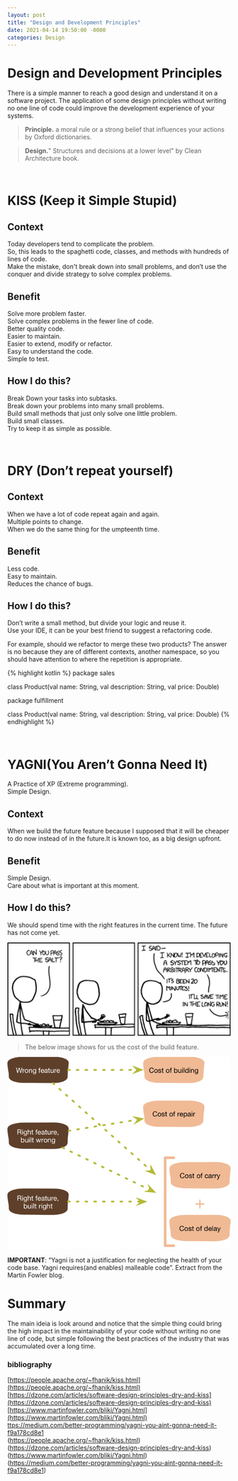 ```yaml
---
layout: post
title: "Design and Development Principles"
date: 2021-04-14 19:50:00 -0000
categories: Design
---
```


# Design and Development Principles

There is a simple manner to reach a good design and understand it on a software project. The application of some design principles without writing no one line of code could improve the development experience of your systems.

>**Principle.** a moral rule or a strong belief that influences your actions by Oxford dictionaries.

>**Design.**" Structures and decisions at a lower level" by Clean Architecture book.

&nbsp;

# KISS (Keep it Simple Stupid)

## Context
Today developers tend to complicate the problem.\
So, this leads to the spaghetti code, classes, and methods with hundreds of lines of code.\
Make the mistake, don't break down into small problems, and don’t use the conquer and divide strategy to solve complex problems.

## Benefit
Solve more problem faster.\
Solve complex problems in the fewer line of code.\
Better quality code.\
Easier to maintain.\
Easier to extend, modify or refactor.\
Easy to understand the code.\
Simple to test.

## How I do this?
Break Down your tasks into subtasks.\
Break down your problems into many small problems.\
Build small methods that just only solve one little problem.\
Build small classes.\
Try to keep it as simple as possible.

&nbsp;

# DRY (Don’t repeat yourself)

## Context
When we have a lot of code repeat again and again.\
Multiple points to change.\
When we do the same thing for the umpteenth time.

## Benefit
Less code.\
Easy to maintain.\
Reduces the chance of bugs.

## How I do this?
Don’t write a small method, but divide your logic and reuse it.\
Use your IDE, it can be your best friend to suggest a refactoring code.

For example, should we refactor to merge these two products? The answer is no because they are of different contexts, another namespace, so you should have attention to where the repetition is appropriate.

{% highlight kotlin %}
package sales

class Product(val name: String, val description: String, val price: Double)

package fulfillment

class Product(val name: String, val description: String, val price: Double)
{% endhighlight %}

&nbsp;

# YAGNI(You Aren’t Gonna Need It)

A Practice of XP (Extreme programming).\
Simple Design.

## Context
When we build the future feature because I supposed that it will be cheaper to do now instead of in the future.It is known too, as a big design upfront.

## Benefit
Simple Design.\
Care about what is important at this moment.

## How I do this?
We should spend time with the right features in the current time. The future has not come yet.

![yagni](/assets/yagni.png)


>The below image shows for us the cost of the build feature.


![yagni-fowler](/assets/yagni-fowler.png)

**IMPORTANT**: “Yagni is not a justification for neglecting the health of your code base. Yagni requires(and enables) malleable code”. Extract from the Martin Fowler blog.

# Summary
The main ideia is look around and notice that the simple thing could bring the high impact in the maintainability of your code without writing no one line of code, but simple following the best practices of the industry that was accumulated over a long time.

### bibliography
[https://people.apache.org/~fhanik/kiss.html](https://people.apache.org/~fhanik/kiss.html)<br>
[https://dzone.com/articles/software-design-principles-dry-and-kiss](https://dzone.com/articles/software-design-principles-dry-and-kiss)<br>
[https://www.martinfowler.com/bliki/Yagni.html](https://www.martinfowler.com/bliki/Yagni.html)<br>
[ttps://medium.com/better-programming/yagni-you-aint-gonna-need-it-f9a178cd8e1](https://medium.com/better-programming/yagni-you-aint-gonna-need-it-f9a178cd8e1)<br>
(https://people.apache.org/~fhanik/kiss.html)<br>
(https://dzone.com/articles/software-design-principles-dry-and-kiss)<br>
(https://www.martinfowler.com/bliki/Yagni.html)<br>
(https://medium.com/better-programming/yagni-you-aint-gonna-need-it-f9a178cd8e1)<br>

